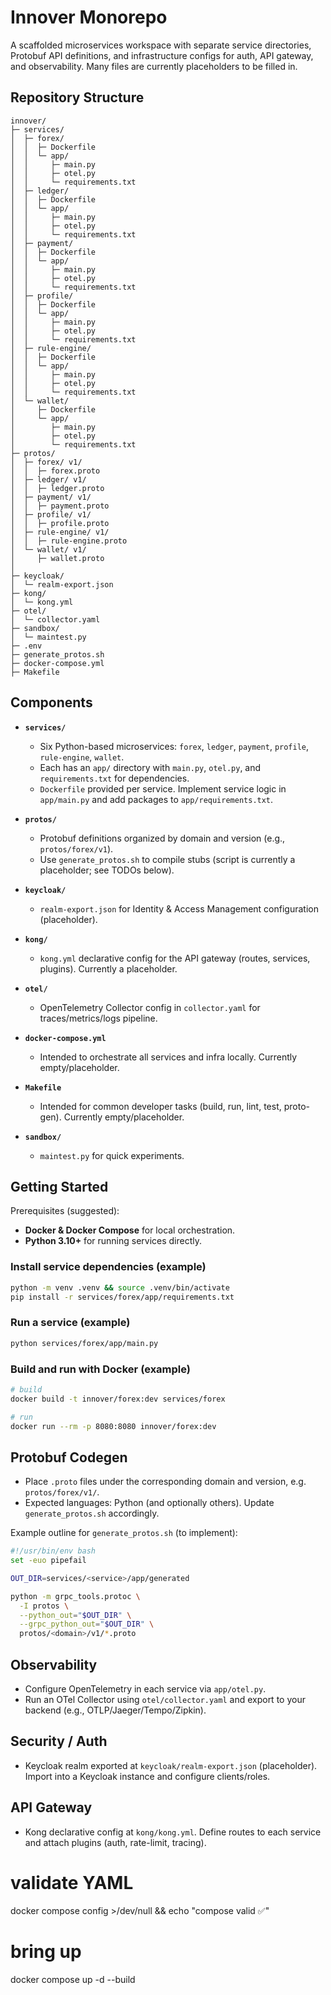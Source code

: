 
# Innover Monorepo

A scaffolded microservices workspace with separate service directories, Protobuf API definitions, and infrastructure configs for auth, API gateway, and observability. Many files are currently placeholders to be filled in.

## Repository Structure

```
innover/
├─ services/
│  ├─ forex/
│  │  ├─ Dockerfile
│  │  └─ app/
│  │     ├─ main.py
│  │     ├─ otel.py
│  │     └─ requirements.txt
│  ├─ ledger/
│  │  ├─ Dockerfile
│  │  └─ app/
│  │     ├─ main.py
│  │     ├─ otel.py
│  │     └─ requirements.txt
│  ├─ payment/
│  │  ├─ Dockerfile
│  │  └─ app/
│  │     ├─ main.py
│  │     ├─ otel.py
│  │     └─ requirements.txt
│  ├─ profile/
│  │  ├─ Dockerfile
│  │  └─ app/
│  │     ├─ main.py
│  │     ├─ otel.py
│  │     └─ requirements.txt
│  ├─ rule-engine/
│  │  ├─ Dockerfile
│  │  └─ app/
│  │     ├─ main.py
│  │     ├─ otel.py
│  │     └─ requirements.txt
│  └─ wallet/
│     ├─ Dockerfile
│     └─ app/
│        ├─ main.py
│        ├─ otel.py
│        └─ requirements.txt
├─ protos/
│  ├─ forex/ v1/
│  │  ├─ forex.proto
│  ├─ ledger/ v1/
│  │  ├─ ledger.proto
│  ├─ payment/ v1/
│  │  ├─ payment.proto
│  ├─ profile/ v1/
│  │  ├─ profile.proto
│  ├─ rule-engine/ v1/
│  │  ├─ rule-engine.proto
│  └─ wallet/ v1/
│     ├─ wallet.proto
│
├─ keycloak/
│  └─ realm-export.json
├─ kong/
│  └─ kong.yml
├─ otel/
│  └─ collector.yaml
├─ sandbox/
│  └─ maintest.py
├─ .env
├─ generate_protos.sh
├─ docker-compose.yml
├─ Makefile
```

## Components

- **`services/`**
  - Six Python-based microservices: `forex`, `ledger`, `payment`, `profile`, `rule-engine`, `wallet`.
  - Each has an `app/` directory with `main.py`, `otel.py`, and `requirements.txt` for dependencies.
  - `Dockerfile` provided per service. Implement service logic in `app/main.py` and add packages to `app/requirements.txt`.

- **`protos/`**
  - Protobuf definitions organized by domain and version (e.g., `protos/forex/v1`).
  - Use `generate_protos.sh` to compile stubs (script is currently a placeholder; see TODOs below).

- **`keycloak/`**
  - `realm-export.json` for Identity & Access Management configuration (placeholder).

- **`kong/`**
  - `kong.yml` declarative config for the API gateway (routes, services, plugins). Currently a placeholder.

- **`otel/`**
  - OpenTelemetry Collector config in `collector.yaml` for traces/metrics/logs pipeline.

- **`docker-compose.yml`**
  - Intended to orchestrate all services and infra locally. Currently empty/placeholder.

- **`Makefile`**
  - Intended for common developer tasks (build, run, lint, test, proto-gen). Currently empty/placeholder.

- **`sandbox/`**
  - `maintest.py` for quick experiments.

## Getting Started

Prerequisites (suggested):
- **Docker & Docker Compose** for local orchestration.
- **Python 3.10+** for running services directly.

### Install service dependencies (example)

```bash
python -m venv .venv && source .venv/bin/activate
pip install -r services/forex/app/requirements.txt
```

### Run a service (example)

```bash
python services/forex/app/main.py
```

### Build and run with Docker (example)

```bash
# build
docker build -t innover/forex:dev services/forex

# run
docker run --rm -p 8080:8080 innover/forex:dev
```

## Protobuf Codegen

- Place `.proto` files under the corresponding domain and version, e.g. `protos/forex/v1/`.
- Expected languages: Python (and optionally others). Update `generate_protos.sh` accordingly.

Example outline for `generate_protos.sh` (to implement):

```bash
#!/usr/bin/env bash
set -euo pipefail

OUT_DIR=services/<service>/app/generated

python -m grpc_tools.protoc \
  -I protos \
  --python_out="$OUT_DIR" \
  --grpc_python_out="$OUT_DIR" \
  protos/<domain>/v1/*.proto
```

## Observability

- Configure OpenTelemetry in each service via `app/otel.py`.
- Run an OTel Collector using `otel/collector.yaml` and export to your backend (e.g., OTLP/Jaeger/Tempo/Zipkin).

## Security / Auth

- Keycloak realm exported at `keycloak/realm-export.json` (placeholder). Import into a Keycloak instance and configure clients/roles.

## API Gateway

- Kong declarative config at `kong/kong.yml`. Define routes to each service and attach plugins (auth, rate-limit, tracing).


# validate YAML
docker compose config >/dev/null && echo "compose valid ✅"

# bring up
docker compose up -d --build
